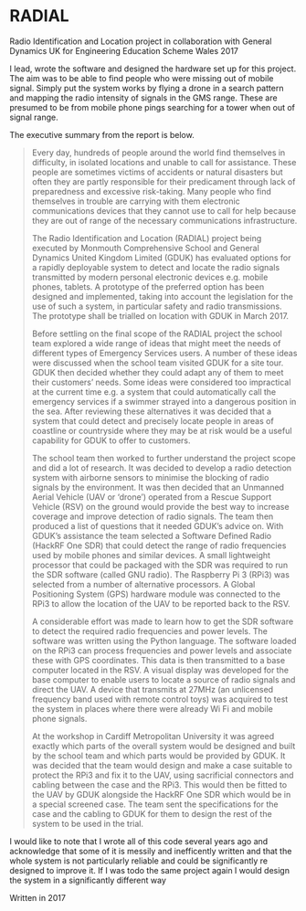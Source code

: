 # RADIAL
Radio Identification and Location project in collaboration with General Dynamics UK for Engineering Education Scheme Wales 2017 

I lead, wrote the software and designed the hardware set up for this project. The aim was to be able to find people who were missing out of mobile signal. Simply put the system works by flying a drone in a search pattern and mapping the radio intensity of signals in the GMS range. These are presumed to be from mobile phone pings searching for a tower when out of signal range. 

The executive summary from the report is below.

>Every day, hundreds of people around the world find themselves in difficulty, in isolated locations and unable to call for assistance. These people are sometimes victims of accidents or natural disasters but often they are partly responsible for their predicament through lack of preparedness and excessive risk-taking. Many people who find themselves in trouble are carrying with them electronic communications devices that they cannot use to call for help because they are out of range of the necessary communications infrastructure.
>
>The Radio Identification and Location (RADIAL) project being executed by Monmouth Comprehensive School and General Dynamics United Kingdom Limited (GDUK) has evaluated options for a rapidly deployable system to detect and locate the radio signals transmitted by modern personal electronic devices e.g. mobile phones, tablets. A prototype of the preferred option has been designed and implemented, taking into account the legislation for the use of such a system, in particular safety and radio transmissions. The prototype shall be trialled on location with GDUK in March 2017.
>
>Before settling on the final scope of the RADIAL project the school team explored a wide range of ideas that might meet the needs of different types of Emergency Services users. A number of these ideas were discussed when the school team visited GDUK for a site tour. GDUK then decided whether they could adapt any of them to meet their customers’ needs. Some ideas were considered too impractical at the current time e.g. a system that could automatically call the emergency services if a swimmer strayed into a dangerous position in the sea. After reviewing these alternatives it was decided that a system that could detect and precisely locate people in areas of coastline or countryside where they may be at risk would be a useful capability for GDUK to offer to customers.
>
>The school team then worked to further understand the project scope and did a lot of research. It was decided to develop a radio detection system with airborne sensors to minimise the blocking of radio signals by the environment. It was then decided that an Unmanned Aerial Vehicle (UAV or ‘drone’) operated from a Rescue Support Vehicle (RSV) on the ground would provide the best way to increase coverage and improve detection of radio signals. The team then produced a list of questions that it needed GDUK’s advice on. With GDUK’s assistance the team selected a Software Defined Radio (HackRF One SDR) that could detect the range of radio frequencies used by mobile phones and similar devices. A small lightweight processor that could be packaged with the SDR was required to run the SDR software (called GNU radio). The Raspberry Pi 3 (RPi3) was selected from a number of alternative processors. A Global Positioning System (GPS) hardware module was connected to the RPi3 to allow the location of the UAV to be reported back to the RSV.
>
>A considerable effort was made to learn how to get the SDR software to detect the required radio frequencies and power levels. The software was written using the Python language. The software loaded on the RPi3 can process frequencies and power levels and associate these with GPS coordinates. This data is then transmitted to a base computer located in the RSV. A visual display was developed for the base computer to enable users to locate a source of radio signals and direct the UAV. A device that transmits at 27MHz (an unlicensed frequency band used with remote control toys) was acquired to test the system in places where there were already Wi Fi and mobile phone signals.
>
>At the workshop in Cardiff Metropolitan University it was agreed exactly which parts of the overall system would be designed and built by the school team and which parts would be provided by GDUK. It was decided that the team would design and make a case suitable to protect the RPi3 and fix it to the UAV, using sacrificial connectors and cabling between the case and the RPi3. This would then be fitted to the UAV by GDUK alongside the HackRF One SDR which would be in a special screened case. The team sent the specifications for the case and the cabling to GDUK for them to design the rest of the system to be used in the trial.

I would like to note that I wrote all of this code several years ago and acknowledge that some of it is messily and inefficently written and that the whole system is not particularly reliable and could be significantly re designed to improve it. If I was todo the same project again I would design the system in a significantly different way

Written in 2017
